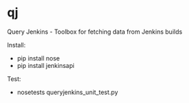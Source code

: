 # qj
Query Jenkins - Toolbox for fetching data from Jenkins builds

Install:
* pip install nose
* pip install jenkinsapi

Test:
* nosetests queryjenkins_unit_test.py
